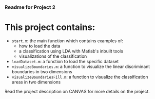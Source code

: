 
### Readme for Project 2

# This project contains: 
- `start.m`: the main function which contains examples of: 
   - how to load the data 
   - a classification using LDA with Matlab's inbuilt tools
   - visualizations of the classification
- `loadDataset.m`:  a function to load the specific dataset
- `visualizeBoundaries.m`: a function to visualize the linear discriminant boundaries in two dimensions
- `visualizeBoundariesFill.m`: a function to visualize the classification areas in two dimensions

Read the project description on CANVAS for more details on the project.

